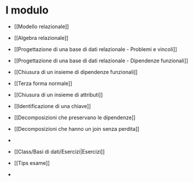 # I modulo
- [[Modello relazionale]]
- [[Algebra relazionale]]
- [[Progettazione di una base di dati relazionale - Problemi e vincoli]]
- [[Progettazione di una base di dati relazionale - Dipendenze funzionali]]
- [[Chiusura di un insieme di dipendenze funzionali]]
- [[Terza forma normale]]
- [[Chiusura di un insieme di attributi]]
- [[Identificazione di una chiave]]
- [[Decomposizioni che preservano le dipendenze]]
- [[Decomposizioni che hanno un join senza perdita]]
- 

- [[Class/Basi di dati/Esercizi|Esercizi]]
- [[Tips esame]]
- 
